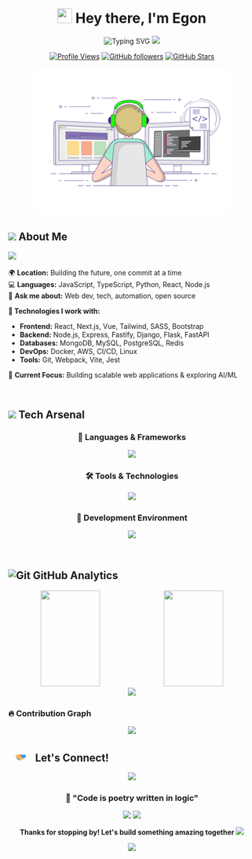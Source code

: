 <!-- GitHub Profile README -->
<div align="center">

# <img src="https://raw.githubusercontent.com/MartinHeinz/MartinHeinz/master/wave.gif" width="30px" height="30px"> Hey there, I'm **Egon**

<img src="https://readme-typing-svg.herokuapp.com?font=Fira+Code&weight=500&size=28&pause=1000&color=00D9FF&center=true&vCenter=true&random=false&width=600&lines=Full-Stack+Developer+%F0%9F%92%BB;Building+Digital+Experiences+%F0%9F%9A%80;Open+Source+Enthusiast+%F0%9F%8C%9F;Code+%7C+Create+%7C+Innovate+%E2%9A%A1" alt="Typing SVG" />

<img src="https://user-images.githubusercontent.com/73097560/115834477-dbab4500-a447-11eb-908a-139a6edaec5c.gif">

[![Profile Views](https://komarev.com/ghpvc/?username=cryst-hq&label=Profile%20views&color=0e75b6&style=flat)](https://github.com/cryst-hq)
[![GitHub followers](https://img.shields.io/github/followers/cryst-hq?label=Followers&style=social)](https://github.com/cryst-hq?tab=followers)
[![GitHub Stars](https://img.shields.io/github/stars/cryst-hq?label=Stars&style=social)](https://github.com/cryst-hq)

</div>

<div align="center">
  <img alt="Coding" width="400" src="https://raw.githubusercontent.com/devSouvik/devSouvik/master/gif3.gif">
</div>

## <img src="https://media2.giphy.com/media/QssGEmpkyEOhBCb7e1/giphy.gif?cid=ecf05e47a0n3gi1bfqntqmob8g9aid1oyj2wr3ds3mg700bl&rid=giphy.gif" width="25"><b> About Me</b>

<img src="https://user-images.githubusercontent.com/73097560/115834477-dbab4500-a447-11eb-908a-139a6edaec5c.gif">

🌍 **Location:** Building the future, one commit at a time  
💻 **Languages:** JavaScript, TypeScript, Python, React, Node.js  
🤔 **Ask me about:** Web dev, tech, automation, open source  

**🔧 Technologies I work with:**
- **Frontend:** React, Next.js, Vue, Tailwind, SASS, Bootstrap
- **Backend:** Node.js, Express, Fastify, Django, Flask, FastAPI  
- **Databases:** MongoDB, MySQL, PostgreSQL, Redis
- **DevOps:** Docker, AWS, CI/CD, Linux
- **Tools:** Git, Webpack, Vite, Jest

🎯 **Current Focus:** Building scalable web applications & exploring AI/ML

<br>

## <img src="https://media.giphy.com/media/iY8CRBdQXODJSCERIr/giphy.gif" width="35"><b> Tech Arsenal </b>

<div align="center">

### 🚀 Languages & Frameworks
<p>
    <img src="https://skillicons.dev/icons?i=js,ts,python,react,nodejs,nextjs,vue,django,flask,express" />
</p>

### 🛠️ Tools & Technologies  
<p>
    <img src="https://skillicons.dev/icons?i=git,docker,aws,linux,mongodb,mysql,postgres,redis,tailwind,sass" />
</p>

### 🔧 Development Environment
<p>
    <img src="https://skillicons.dev/icons?i=vscode,github,figma,postman,jest,webpack,vite,npm" />
</p>

</div>

<br>



## <img src="https://media.giphy.com/media/W5eoZHPpUx9sapR0eu/giphy.gif" width="30px" alt="Git"> GitHub Analytics

<div align="center">

<img width="49%" height="195px" src="https://github-readme-stats.vercel.app/api?username=cryst-hq&show_icons=true&count_private=true&hide_border=true&title_color=00D9FF&icon_color=00D9FF&text_color=c9d1d9&bg_color=0d1117" />
<img width="49%" height="195px" src="https://github-readme-stats.vercel.app/api/top-langs/?username=cryst-hq&layout=compact&hide_border=true&title_color=00D9FF&text_color=c9d1d9&bg_color=0d1117" />

</div>

<div align="center">

<img width="70%" src="https://github-readme-streak-stats.herokuapp.com?user=cryst-hq&theme=tokyonight&hide_border=true&stroke=0000&background=0D1117&ring=00D9FF&fire=00D9FF&currStreakLabel=00D9FF" />

</div>

### 🔥 Contribution Graph
<div align="center">

<img src="https://github-readme-activity-graph.vercel.app/graph?username=cryst-hq&custom_title=Egon's%20GitHub%20Activity%20Graph&bg_color=0D1117&color=00D9FF&line=00D9FF&point=FFFFFF&area_color=FFFFFF&title_color=FFFFFF&area=true" />

</div>

## <img src="https://github.com/0xAbdulKhalid/0xAbdulKhalid/raw/main/assets/mdImages/handshake.gif" width="50"> Let's Connect!

<div align="center">

<a href="https://github.com/cryst-hq">
    <img src="https://img.shields.io/badge/GitHub-100000?style=for-the-badge&logo=github&logoColor=white" />
</a>

</div>

<div align="center">

### 💫 "Code is poetry written in logic"

<img src="https://quotes-github-readme.vercel.app/api?type=horizontal&theme=tokyonight" />

<img src="https://user-images.githubusercontent.com/73097560/115834477-dbab4500-a447-11eb-908a-139a6edaec5c.gif">

**Thanks for stopping by! Let's build something amazing together** <img src="https://media.giphy.com/media/LnQjpWaON8nhr21vNW/giphy.gif" width="40">

<img width="100%" src="https://capsule-render.vercel.app/api?type=waving&color=00D9FF&height=120&section=footer&animation=twinkling" />

</div>
